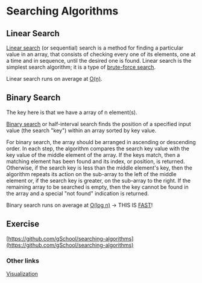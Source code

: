 # Searching Algorithms

## Linear Search

[Linear search](https://en.wikipedia.org/wiki/Linear_search) (or sequential) search is a method for finding a particular value in an array, that consists of checking every one of its elements, one at a time and in sequence, until the desired one is found. Linear search is the simplest search algorithm; it is a type of [brute-force search](https://en.wikipedia.org/wiki/Brute-force_search).

Linear search runs on average at [O(n)](https://en.wikipedia.org/wiki/Time_complexity#Linear_time).

## Binary Search

The key here is that we have a array of n element(s).

[Binary search](https://en.wikipedia.org/wiki/Binary_search_algorithm) or half-interval search finds the position of a specified input value (the search "key") within an array sorted by key value.

For binary search, the array should be arranged in ascending or descending order. In each step, the algorithm compares the search key value with the key value of the middle element of the array. If the keys match, then a matching element has been found and its index, or position, is returned. Otherwise, if the search key is less than the middle element's key, then the algorithm repeats its action on the sub-array to the left of the middle element or, if the search key is greater, on the sub-array to the right. If the remaining array to be searched is empty, then the key cannot be found in the array and a special "not found" indication is returned.

Binary search runs on average at [O(log n)](https://en.wikipedia.org/wiki/Time_complexity#Logarithmic_time) -> THIS IS [FAST](http://stackoverflow.com/a/2307314/1799408)!

## Exercise

[https://github.com/gSchool/searching-algorithms](https://github.com/gSchool/searching-algorithms)

### Other links

[Visualization](https://www.cs.usfca.edu/~galles/visualization/DFS.html)
